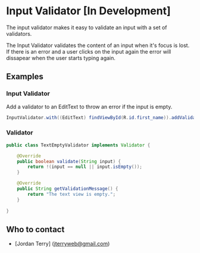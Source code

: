 # Input Validator [In Development]

The input validator makes it easy to validate an input with a set of validators.

The Input Validator validates the content of an input when it's focus is lost. If there is an error and a user clicks on the input again the error will dissapear when the user starts typing again.


## Examples

### Input Validator

Add a validator to an EditText to throw an error if the input is empty.

```Java
InputValidator.with((EditText) findViewById(R.id.first_name)).addValidator(new TextEmptyValidator());
```

### Validator

```Java
public class TextEmptyValidator implements Validator {

    @Override
    public boolean validate(String input) {
        return !(input == null || input.isEmpty());
    }

    @Override
    public String getValidationMessage() {
        return "The text view is empty.";
    }
    
}

```

## Who to contact

* [Jordan Terry] (jterryweb@gmail.com)